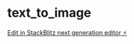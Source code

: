 # text_to_image

[Edit in StackBlitz next generation editor ⚡️](https://stackblitz.com/~/github.com/kentdan/text_to_image)